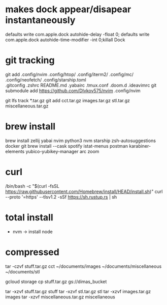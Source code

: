 # makes dock appear/disapear instantaneously
defaults write com.apple.dock autohide-delay -float 0; defaults write com.apple.dock autohide-time-modifier -int 0;killall Dock


# git tracking
git add .config/nvim .config/htop/ .config/iterm2/ .config/mc/ .config/neofetch/ .config/starship.toml \
    .gitconfig .zshrc README.md .yabairc .tmux.conf .doom.d .ideavimrc
git submodule add https://github.com/DIvkov575/nvim .config/nvim

git lfs track *.tar.gz
git add cct.tar.gz images.tar.gz stl.tar.gz miscellaneous.tar.gz 


# brew install
brew install zellij yabai nvim python3 nvm  starship zsh-autosuggestions docker git
brew install --cask spotify istat-menus postman karabiner-elements yubico-yubikey-manager arc zoom 
<!-- brew install ubersicht -->


# curl
/bin/bash -c "$(curl -fsSL https://raw.githubusercontent.com/Homebrew/install/HEAD/install.sh)"
curl --proto '=https' --tlsv1.2 -sSf https://sh.rustup.rs | sh


# total install 
- nvm -> install node


# compressed
tar -czvf stuff.tar.gz cct ~/documents/images ~/documents/miscellaneous ~/documents/stl

gcloud storage cp stuff.tar.gz gs://dimas_bucket

tar -xzvf stuff.tar.gz stuff
tar -xzvf stl.tar.gz stl
tar -xzvf images.tar.gz images
tar -xzvf miscellaneous.tar.gz miscellaneous
